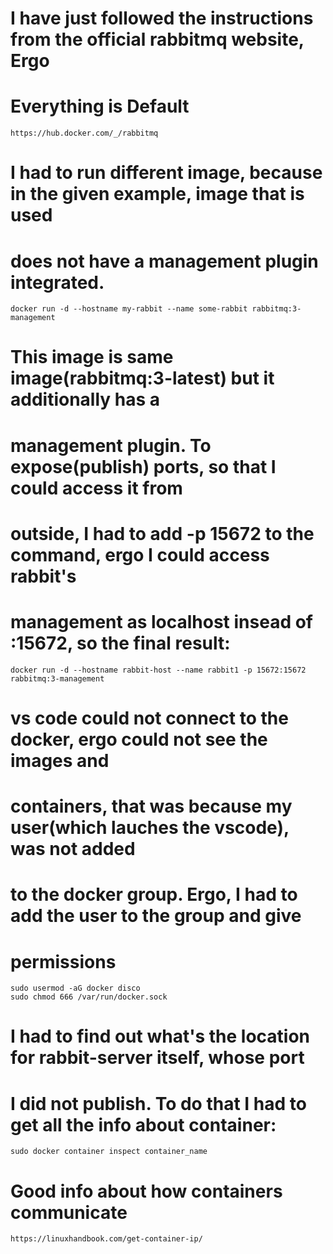 # I have just followed the instructions from the official rabbitmq website, Ergo
# Everything is Default
    https://hub.docker.com/_/rabbitmq

# I had to run different image, because in the given example, image that is used
# does not have a management plugin integrated. 
    docker run -d --hostname my-rabbit --name some-rabbit rabbitmq:3-management
# This image is same image(rabbitmq:3-latest) but it additionally has a
# management plugin. To expose(publish) ports, so that I could access it from
# outside, I had to add -p 15672 to the command, ergo I could access rabbit's 
# management as localhost insead of <container-ip>:15672, so the final result:
    docker run -d --hostname rabbit-host --name rabbit1 -p 15672:15672
    rabbitmq:3-management 

# vs code could not connect to the docker, ergo could not see the images and
# containers, that was because my user(which lauches the vscode), was not added
# to the docker group. Ergo, I had to add the user to the group and give
# permissions 
    sudo usermod -aG docker disco
    sudo chmod 666 /var/run/docker.sock

# I had to find out what's the location for rabbit-server itself, whose port
# I did not publish. To do that I had to get all the info about container:
    sudo docker container inspect container_name
# Good info about how containers communicate
    https://linuxhandbook.com/get-container-ip/
